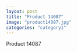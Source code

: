 ```yaml
---
layout: post
title: "Product 14087"
image: "product14087.jpg"
categories: "category1"
---
```

Product 14087
